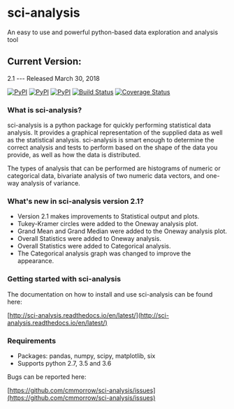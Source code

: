 # sci-analysis
An easy to use and powerful python-based data exploration and analysis tool

## Current Version:
2.1 --- Released March 30, 2018

[![PyPI](https://img.shields.io/pypi/v/sci_analysis.svg)](https://pypi.python.org/pypi/sci_analysis)
[![PyPI](https://img.shields.io/pypi/format/sci_analysis.svg)](https://pypi.python.org/pypi/sci_analysis)
[![PyPI](https://img.shields.io/pypi/pyversions/sci_analysis.svg)](https://pypi.python.org/pypi/sci_analysis)
[![Build Status](https://travis-ci.org/cmmorrow/sci-analysis.svg?branch=2.1.0)](https://travis-ci.org/cmmorrow/sci-analysis)
[![Coverage Status](https://coveralls.io/repos/github/cmmorrow/sci-analysis/badge.svg?branch=2.1.0)](https://coveralls.io/github/cmmorrow/sci-analysis?branch=master)

### What is sci-analysis?
sci-analysis is a python package for quickly performing statistical data analysis. It provides a graphical representation of the supplied data as well as the statistical analysis. sci-analysis is smart enough to determine the correct analysis and tests to perform based on the shape of the data you provide, as well as how the data is distributed.

The types of analysis that can be performed are histograms of numeric or categorical data, bivariate analysis of two numeric data vectors, and one-way analysis of variance.

### What's new in sci-analysis version 2.1?

* Version 2.1 makes improvements to Statistical output and plots.
* Tukey-Kramer circles were added to the Oneway analysis plot.
* Grand Mean and Grand Median were added to the Oneway analysis plot.
* Overall Statistics were added to Oneway analysis.
* Overall Statistics were added to Categorical analysis.
* The Categorical analysis graph was changed to improve the appearance.

### Getting started with sci-analysis
The documentation on how to install and use sci-analysis can be found here:

[http://sci-analysis.readthedocs.io/en/latest/](http://sci-analysis.readthedocs.io/en/latest/)


### Requirements
* Packages: pandas, numpy, scipy, matplotlib, six
* Supports python 2.7, 3.5 and 3.6

Bugs can be reported here:

[https://github.com/cmmorrow/sci-analysis/issues](https://github.com/cmmorrow/sci-analysis/issues)

